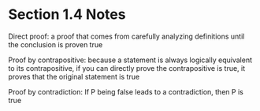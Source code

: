 # Section 1.4 Notes
Direct proof: a proof that comes from carefully analyzing definitions until the conclusion is proven true

Proof by contrapositive: because a statement is always logically equivalent to its contrapositive, if you can directly prove the contrapositive is true, it proves that the original statement is true

Proof by contradiction: If P being false leads to a contradiction, then P is true

